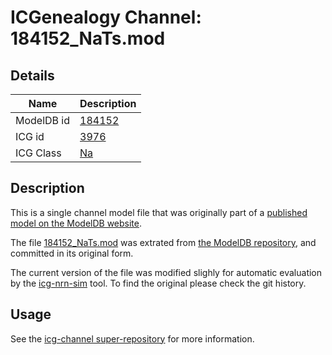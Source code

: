 # ICGenealogy Channel: 184152\_NaTs.mod

## Details

Name | Description
---- | -----------
ModelDB id | [184152](http://senselab.med.yale.edu/ModelDB/ShowModel.cshtml?model=184152)
ICG id | [3976](http://icg.neurotheory.ox.ac.uk/channels/2/3976)
ICG Class | [Na](http://icg.neurotheory.ox.ac.uk/channels/2)

## Description

This is a single channel model file that was originally part of a [published model on the ModelDB website](http://senselab.med.yale.edu/mModelDB/ShowModel.cshtml?model=184152).


The file [184152\_NaTs.mod](184152_NaTs.mod) was extrated from [the ModelDB repository](http://senselab.med.yale.edu/ModelDB/ShowModel.cshtml?model=184152), and committed in its original form.

The current version of the file was modified slighly for automatic evaluation by the [icg-nrn-sim](https://github.com/icgenealogy/icg-nrn-sim) tool. To find the original please check the git history.


## Usage

See the [icg-channel super-repository](https://github.com/icgenealogy/icg-channels) for more information.